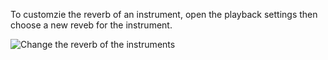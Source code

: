To customzie the reverb of an instrument, open the playback settings then choose a new reveb for the instrument.

![Change the reverb of the instruments](https://flat.io/img/help/editor_reverb_en.gif)